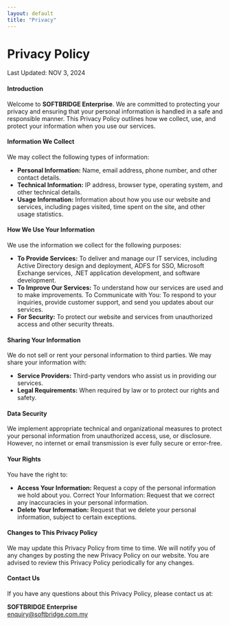 ```yaml
---
layout: default
title: "Privacy"
---
```

# Privacy Policy
Last Updated: NOV 3, 2024

#### Introduction
Welcome to **SOFTBRIDGE Enterprise**. We are committed to protecting your privacy and ensuring that your personal information is handled in a safe and responsible manner. This Privacy Policy outlines how we collect, use, and protect your information when you use our services.

#### Information We Collect
We may collect the following types of information:
- **Personal Information:** Name, email address, phone number, and other contact details.
- **Technical Information:** IP address, browser type, operating system, and other technical details.
- **Usage Information:** Information about how you use our website and services, including pages visited, time spent on the site, and other usage statistics.

#### How We Use Your Information
We use the information we collect for the following purposes:
- **To Provide Services:** To deliver and manage our IT services, including Active Directory design and deployment, ADFS for SSO, Microsoft Exchange services, .NET application development, and software development.
- **To Improve Our Services:** To understand how our services are used and to make improvements.
To Communicate with You: To respond to your inquiries, provide customer support, and send you updates about our services.
- **For Security:** To protect our website and services from unauthorized access and other security threats.

#### Sharing Your Information
We do not sell or rent your personal information to third parties. We may share your information with:
- **Service Providers:** Third-party vendors who assist us in providing our services.
- **Legal Requirements:** When required by law or to protect our rights and safety.

#### Data Security
We implement appropriate technical and organizational measures to protect your personal information from unauthorized access, use, or disclosure. However, no internet or email transmission is ever fully secure or error-free.

#### Your Rights
You have the right to:
- **Access Your Information:** Request a copy of the personal information we hold about you.
Correct Your Information: Request that we correct any inaccuracies in your personal information.
- **Delete Your Information:** Request that we delete your personal information, subject to certain exceptions.

#### Changes to This Privacy Policy
We may update this Privacy Policy from time to time. We will notify you of any changes by posting the new Privacy Policy on our website. You are advised to review this Privacy Policy periodically for any changes.

#### Contact Us
If you have any questions about this Privacy Policy, please contact us at:

**SOFTBRIDGE Enterprise**  
enquiry@softbridge.com.my

